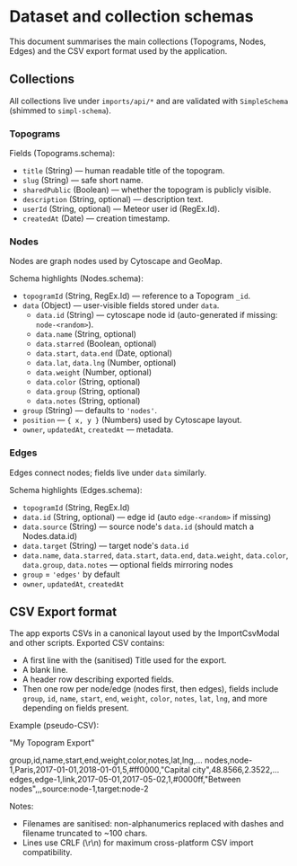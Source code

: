 # Dataset and collection schemas

This document summarises the main collections (Topograms, Nodes, Edges) and the CSV export format used by the application.

## Collections

All collections live under `imports/api/*` and are validated with `SimpleSchema` (shimmed to `simpl-schema`).

### Topograms

Fields (Topograms.schema):

- `title` (String) — human readable title of the topogram.
- `slug` (String) — safe short name.
- `sharedPublic` (Boolean) — whether the topogram is publicly visible.
- `description` (String, optional) — description text.
- `userId` (String, optional) — Meteor user id (RegEx.Id).
- `createdAt` (Date) — creation timestamp.

### Nodes

Nodes are graph nodes used by Cytoscape and GeoMap.

Schema highlights (Nodes.schema):

- `topogramId` (String, RegEx.Id) — reference to a Topogram `_id`.
- `data` (Object) — user-visible fields stored under `data`.
  - `data.id` (String) — cytoscape node id (auto-generated if missing: `node-<random>`).
  - `data.name` (String, optional)
  - `data.starred` (Boolean, optional)
  - `data.start`, `data.end` (Date, optional)
  - `data.lat`, `data.lng` (Number, optional)
  - `data.weight` (Number, optional)
  - `data.color` (String, optional)
  - `data.group` (String, optional)
  - `data.notes` (String, optional)
- `group` (String) — defaults to `'nodes'`.
- `position` — `{ x, y }` (Numbers) used by Cytoscape layout.
- `owner`, `updatedAt`, `createdAt` — metadata.

### Edges

Edges connect nodes; fields live under `data` similarly.

Schema highlights (Edges.schema):

- `topogramId` (String, RegEx.Id)
- `data.id` (String, optional) — edge id (auto `edge-<random>` if missing)
- `data.source` (String) — source node's `data.id` (should match a Nodes.data.id)
- `data.target` (String) — target node's `data.id`
- `data.name`, `data.starred`, `data.start`, `data.end`, `data.weight`, `data.color`, `data.group`, `data.notes` — optional fields mirroring nodes
- `group` = `'edges'` by default
- `owner`, `updatedAt`, `createdAt`

## CSV Export format

The app exports CSVs in a canonical layout used by the ImportCsvModal and other scripts. Exported CSV contains:

- A first line with the (sanitised) Title used for the export.
- A blank line.
- A header row describing exported fields.
- Then one row per node/edge (nodes first, then edges), fields include `group`, `id`, `name`, `start`, `end`, `weight`, `color`, `notes`, `lat`, `lng`, and more depending on fields present.

Example (pseudo-CSV):

"My Topogram Export"

group,id,name,start,end,weight,color,notes,lat,lng,...
nodes,node-1,Paris,2017-01-01,2018-01-01,5,#ff0000,"Capital city",48.8566,2.3522,...
edges,edge-1,link,2017-05-01,2017-05-02,1,#0000ff,"Between nodes",,,source:node-1,target:node-2

Notes:
- Filenames are sanitised: non-alphanumerics replaced with dashes and filename truncated to ~100 chars.
- Lines use CRLF (\r\n) for maximum cross-platform CSV import compatibility.
